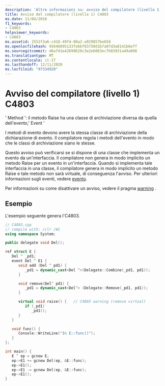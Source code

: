 ```yaml
---
description: 'Altre informazioni su: avviso del compilatore (livello 1) C4803'
title: Avviso del compilatore (livello 1) C4803
ms.date: 11/04/2016
f1_keywords:
- C4803
helpviewer_keywords:
- C4803
ms.assetid: 2552f3a6-c418-49f4-98a2-a929857be658
ms.openlocfilehash: 95646895133febbf03750d1b7a07d3a8141b6eff
ms.sourcegitcommit: d6af41e42699628c3e2e6063ec7b03931a49a098
ms.translationtype: MT
ms.contentlocale: it-IT
ms.lasthandoff: 12/11/2020
ms.locfileid: "97334920"
---
```

# <a name="compiler-warning-level-1-c4803"></a>Avviso del compilatore (livello 1) C4803

' Method ': il metodo Raise ha una classe di archiviazione diversa da quella dell'evento,' Event '

I metodi di evento devono avere la stessa classe di archiviazione della dichiarazione di evento. Il compilatore regola i metodi dell'evento in modo che le classi di archiviazione siano le stesse.

Questo avviso può verificarsi se si dispone di una classe che implementa un evento da un'interfaccia. Il compilatore non genera in modo implicito un metodo Raise per un evento in un'interfaccia. Quando si implementa tale interfaccia in una classe, il compilatore genera in modo implicito un metodo Raise e tale metodo non sarà virtuale, di conseguenza l'avviso. Per ulteriori informazioni sugli eventi, vedere [evento](../../extensions/event-cpp-component-extensions.md).

Per informazioni su come disattivare un avviso, vedere il pragma [warning](../../preprocessor/warning.md) .

## <a name="example"></a>Esempio

L'esempio seguente genera l'C4803.

```cpp
// C4803.cpp
// compile with: /clr /W1
using namespace System;

public delegate void Del();

ref struct E {
   Del ^ _pd1;
   event Del ^ E1 {
      void add (Del ^ pd1) {
         _pd1 = dynamic_cast<Del ^>(Delegate::Combine(_pd1, pd1));
      }

      void remove(Del^ pd1) {
         _pd1 = dynamic_cast<Del^> (Delegate::Remove(_pd1, pd1));
      }

      virtual void raise() {   // C4803 warning (remove virtual)
         if (_pd1)
            _pd1();
      }
   }

   void func() {
      Console::WriteLine("In E::func()");
   }
};

int main() {
   E ^ ep = gcnew E;
   ep->E1 += gcnew Del(ep, &E::func);
   ep->E1();
   ep->E1 -= gcnew Del(ep, &E::func);
   ep->E1();
}
```

